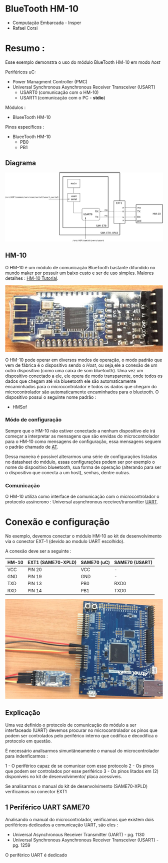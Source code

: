 # BlueTooth HM-10
- Computação Embarcada - Insper
- Rafael Corsi 


# Resumo :

Esse exemplo demonstra o uso do módulo BlueTooth HM-10 em modo *host*

Periféricos uC:

- Power Managment Controller (PMC)
- Universal Synchronous Asynchronous Receiver Transceiver (USART)
    - USART0 (comunicação com o HM-10)
    - USART1 (comunicação com o PC - **stdio**)
   
Módulos : 

- BlueeTooth HM-10

Pinos específicos :

- BlueeTooth HM-10
    - PB0 
    - PB1

## Diagrama

![Diagrama de blocos](./doc/diagrama.png)

## HM-10

O HM-10 é um módulo de comunicação BlueTooth bastante difundido no mundo maker por possuir um baixo custo e 
ser de uso simples. 
Maiores detalhes : [HM-10 Tutorial](http://fab.cba.mit.edu/classes/863.15/doc/tutorials/programming/bluetooth.html).

![Módulo HM-10](./doc/hm10.jpg)

O HM-10 pode operar em diversos modos de operação, o modo padrão que vem de fábrica é o dispositivo sendo 
o *Host*, ou seja,ele a conexão de um outro dispositivo (como uma caixa de som bluetooth).
Uma vez um dispositivo conectado a ele, ele opera de modo transparente, onde todos os dados que chegam 
até via blueetooth ele são automaticamente encaminhados para o microcontrolador e todos os dados que chegam
do microcontrolador são automaticamente encaminhados para o bluetooth. O dispositivo possui o seguinte 
nome padrão :

- HMSof

### Módo de configuração

Sempre que o HM-10 não estiver conectado a nenhum dispositivo ele irá começar a interpretar as mensagens 
que são envidas do microcontrolador para o HM-10 como mensagens de configuração, essa mensagens seguem
o padrão chamado de [AT](https://en.wikipedia.org/wiki/Hayes_command_set).

Dessa maneira é possível alterarmos uma série de configurações listadas no datasheet do módulo, essas
configurações podem ser por exemplo o nome do dispositivo blueetooth, sua forma de operação 
(alterando para ser o dispositivo que conecta a um host), senhas, dentre outras.

### Comunicação

O HM-10 utiliza como interface de comunicação com o microcontrolador o protocolo assíncrono : 
Universal asynchronous receiver/transmitter [UART](https://learn.sparkfun.com/tutorials/serial-communication/uarts).


# Conexão e configuração

No exemplo, devemos conectar o módulo HM-10 ao kit de desenvolvimento via o conector EXT-1 
(devido ao modulo UART escolhido). 

A conexão deve ser a seguinte :

| HM-10    | EXT1 (SAME70-XPLD) | SAME70 (uC) | SAME70 (USART) |
|----------|--------------------|-------------|----------------|
| VCC	  | 	 PIN 20        | VCC         |   -            |
| GND      | 	 PIN 19        | GND         |    -           |
| TXD 	 | 	 PIN 13        | PB0         |         RXD0   |
| RXD 	 | 	 PIN 14        |  PB1        |         TXD0   |


![Conexão HM-10 com SAME70-XPLD](./doc/hm10SamE70.jpg)


## Explicação 

Uma vez definido o protocolo de comunicação do módulo a ser interfaceado (UART) devemos procurar no
microcontrolador os pinos que podem ser controlados pelo periférico interno que codifica e decodifica
o protocolo em questão.

É necessário analisarmos simuntâneamente o manual do microcontrolador para indenficarmos :

1 - O periférico capaz de se comunicar com esse protocolo
2 - Os pinos que podem ser controlados por esse periférico
3 - Os pinos litados em (2) disponíveis no kit de desenvolvimento/ placa acessíveis.

Se analisarmos o manual do kit de desenvolvimento (SAME70-XPLD) verificamos no conector EXT1 

## 1 Periférico UART SAME70

Analisando o manual do microcontrolador, verificamos que existem dois periféricos dedicados a comunicação
UART, são eles :

- Universal Asynchronous Receiver Transmitter (UART) - pg. 1130
- Universal Synchronous Asynchronous Receiver Transceiver (USART) - pg. 1259

O periférico UART é dedicado 
